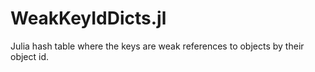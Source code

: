 # WeakKeyIdDicts.jl
Julia hash table where the keys are weak references to objects by their object id.
